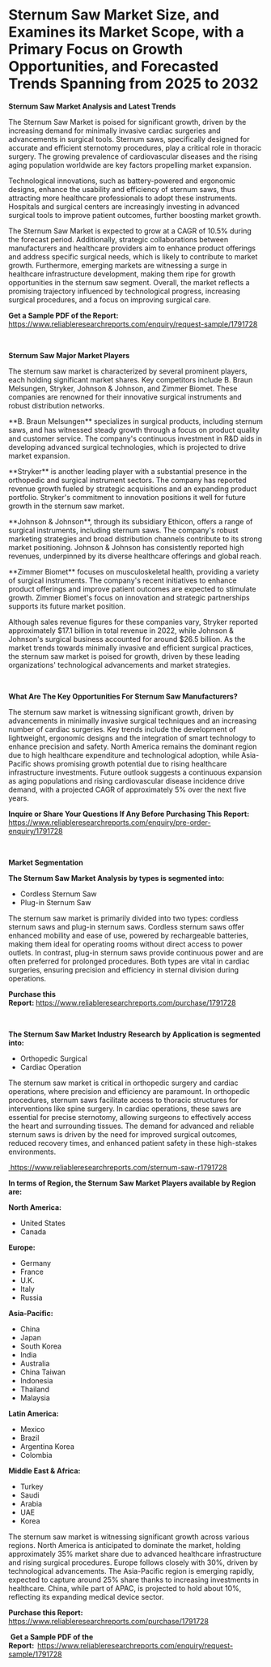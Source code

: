 <p><h1>Sternum Saw Market Size, and Examines its Market Scope, with a Primary Focus on Growth Opportunities, and Forecasted Trends Spanning from 2025 to 2032</h1></p><p><strong>Sternum Saw Market Analysis and Latest Trends</strong></p>
<p><p>The Sternum Saw Market is poised for significant growth, driven by the increasing demand for minimally invasive cardiac surgeries and advancements in surgical tools. Sternum saws, specifically designed for accurate and efficient sternotomy procedures, play a critical role in thoracic surgery. The growing prevalence of cardiovascular diseases and the rising aging population worldwide are key factors propelling market expansion.</p><p>Technological innovations, such as battery-powered and ergonomic designs, enhance the usability and efficiency of sternum saws, thus attracting more healthcare professionals to adopt these instruments. Hospitals and surgical centers are increasingly investing in advanced surgical tools to improve patient outcomes, further boosting market growth. </p><p>The Sternum Saw Market is expected to grow at a CAGR of 10.5% during the forecast period. Additionally, strategic collaborations between manufacturers and healthcare providers aim to enhance product offerings and address specific surgical needs, which is likely to contribute to market growth. Furthermore, emerging markets are witnessing a surge in healthcare infrastructure development, making them ripe for growth opportunities in the sternum saw segment. Overall, the market reflects a promising trajectory influenced by technological progress, increasing surgical procedures, and a focus on improving surgical care.</p></p>
<p><strong>Get a Sample PDF of the Report:&nbsp;</strong> <a href="https://www.reliableresearchreports.com/enquiry/request-sample/1791728?utm_campaign=3276&utm_medium=2&utm_source=Github&utm_content=ia&utm_term=13042025&utm_id=sternum-saw">https://www.reliableresearchreports.com/enquiry/request-sample/1791728</a></p>
<p>&nbsp;</p>
<p><strong>Sternum Saw Major Market Players</strong></p>
<p><p>The sternum saw market is characterized by several prominent players, each holding significant market shares. Key competitors include B. Braun Melsungen, Stryker, Johnson & Johnson, and Zimmer Biomet. These companies are renowned for their innovative surgical instruments and robust distribution networks.</p><p>**B. Braun Melsungen** specializes in surgical products, including sternum saws, and has witnessed steady growth through a focus on product quality and customer service. The company's continuous investment in R&D aids in developing advanced surgical technologies, which is projected to drive market expansion.</p><p>**Stryker** is another leading player with a substantial presence in the orthopedic and surgical instrument sectors. The company has reported revenue growth fueled by strategic acquisitions and an expanding product portfolio. Stryker's commitment to innovation positions it well for future growth in the sternum saw market.</p><p>**Johnson & Johnson**, through its subsidiary Ethicon, offers a range of surgical instruments, including sternum saws. The company's robust marketing strategies and broad distribution channels contribute to its strong market positioning. Johnson & Johnson has consistently reported high revenues, underpinned by its diverse healthcare offerings and global reach.</p><p>**Zimmer Biomet** focuses on musculoskeletal health, providing a variety of surgical instruments. The company's recent initiatives to enhance product offerings and improve patient outcomes are expected to stimulate growth. Zimmer Biomet's focus on innovation and strategic partnerships supports its future market position.</p><p>Although sales revenue figures for these companies vary, Stryker reported approximately $17.1 billion in total revenue in 2022, while Johnson & Johnson's surgical business accounted for around $26.5 billion. As the market trends towards minimally invasive and efficient surgical practices, the sternum saw market is poised for growth, driven by these leading organizations' technological advancements and market strategies.</p></p>
<p>&nbsp;</p>
<p><strong>What Are The Key Opportunities For Sternum Saw Manufacturers?</strong></p>
<p><p>The sternum saw market is witnessing significant growth, driven by advancements in minimally invasive surgical techniques and an increasing number of cardiac surgeries. Key trends include the development of lightweight, ergonomic designs and the integration of smart technology to enhance precision and safety. North America remains the dominant region due to high healthcare expenditure and technological adoption, while Asia-Pacific shows promising growth potential due to rising healthcare infrastructure investments. Future outlook suggests a continuous expansion as aging populations and rising cardiovascular disease incidence drive demand, with a projected CAGR of approximately 5% over the next five years.</p></p>
<p><strong>Inquire or Share Your Questions If Any Before Purchasing This Report:</strong> <a href="https://www.reliableresearchreports.com/enquiry/pre-order-enquiry/1791728?utm_campaign=3276&utm_medium=2&utm_source=Github&utm_content=ia&utm_term=13042025&utm_id=sternum-saw">https://www.reliableresearchreports.com/enquiry/pre-order-enquiry/1791728</a></p>
<p>&nbsp;</p>
<p><strong>Market Segmentation</strong></p>
<p><strong>The Sternum Saw Market Analysis by types is segmented into:</strong></p>
<p><ul><li>Cordless Sternum Saw</li><li>Plug-in Sternum Saw</li></ul></p>
<p><p>The sternum saw market is primarily divided into two types: cordless sternum saws and plug-in sternum saws. Cordless sternum saws offer enhanced mobility and ease of use, powered by rechargeable batteries, making them ideal for operating rooms without direct access to power outlets. In contrast, plug-in sternum saws provide continuous power and are often preferred for prolonged procedures. Both types are vital in cardiac surgeries, ensuring precision and efficiency in sternal division during operations.</p></p>
<p><strong>Purchase this Report:&nbsp;</strong><a href="https://www.reliableresearchreports.com/purchase/1791728?utm_campaign=3276&utm_medium=2&utm_source=Github&utm_content=ia&utm_term=13042025&utm_id=sternum-saw">https://www.reliableresearchreports.com/purchase/1791728</a></p>
<p>&nbsp;</p>
<p><strong>The Sternum Saw Market Industry Research by Application is segmented into:</strong></p>
<p><ul><li>Orthopedic Surgical</li><li>Cardiac Operation</li></ul></p>
<p><p>The sternum saw market is critical in orthopedic surgery and cardiac operations, where precision and efficiency are paramount. In orthopedic procedures, sternum saws facilitate access to thoracic structures for interventions like spine surgery. In cardiac operations, these saws are essential for precise sternotomy, allowing surgeons to effectively access the heart and surrounding tissues. The demand for advanced and reliable sternum saws is driven by the need for improved surgical outcomes, reduced recovery times, and enhanced patient safety in these high-stakes environments.</p></p>
<p><a href="https://www.reliableresearchreports.com/sternum-saw-r1791728?utm_campaign=3276&utm_medium=2&utm_source=Github&utm_content=ia&utm_term=13042025&utm_id=sternum-saw">&nbsp;https://www.reliableresearchreports.com/sternum-saw-r1791728</a></p>
<p><strong>In terms of Region, the Sternum Saw Market Players available by Region are:</strong></p>
<p>
    <p> <strong> North America: </strong>
        <ul>
            <li>United States</li>
            <li>Canada</li>
        </ul>
        </p> 
    <p> <strong> Europe: </strong>
        <ul>
            <li>Germany</li>
            <li>France</li>
            <li>U.K.</li>
            <li>Italy</li>
            <li>Russia</li>
        </ul>
        </p> 
    <p> <strong> Asia-Pacific: </strong>
        <ul>
            <li>China</li>
            <li>Japan</li>
            <li>South Korea</li>
            <li>India</li>
            <li>Australia</li>
            <li>China Taiwan</li>
            <li>Indonesia</li>
            <li>Thailand</li>
            <li>Malaysia</li>
        </ul>
        </p> 
    <p> <strong> Latin America: </strong>
        <ul>
            <li>Mexico</li>
            <li>Brazil</li>
            <li>Argentina Korea</li>
            <li>Colombia</li>
        </ul>
        </p> 
    <p> <strong> Middle East & Africa: </strong>
        <ul>
            <li>Turkey</li>
            <li>Saudi</li>
            <li>Arabia</li>
            <li>UAE</li>
            <li>Korea</li>
        </ul>
    </p>
    </p>
<p><p>The sternum saw market is witnessing significant growth across various regions. North America is anticipated to dominate the market, holding approximately 35% market share due to advanced healthcare infrastructure and rising surgical procedures. Europe follows closely with 30%, driven by technological advancements. The Asia-Pacific region is emerging rapidly, expected to capture around 25% share thanks to increasing investments in healthcare. China, while part of APAC, is projected to hold about 10%, reflecting its expanding medical device sector.</p></p>
<p><strong>Purchase this Report: </strong><a href="https://www.reliableresearchreports.com/purchase/1791728?utm_campaign=3276&utm_medium=2&utm_source=Github&utm_content=ia&utm_term=13042025&utm_id=sternum-saw">https://www.reliableresearchreports.com/purchase/1791728</a></p>
<p>&nbsp;<strong>Get a Sample PDF of the Report:&nbsp;&nbsp;</strong><a href="https://www.reliableresearchreports.com/enquiry/request-sample/1791728?utm_campaign=3276&utm_medium=2&utm_source=Github&utm_content=ia&utm_term=13042025&utm_id=sternum-saw">https://www.reliableresearchreports.com/enquiry/request-sample/1791728</a></p>
<p><strong></strong></p>
<p><p></p><p></p><p></p></p>
